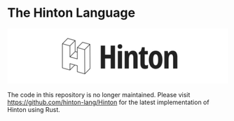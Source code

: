 # The Hinton Language

![Hinton Logo](Assets/Logos/Logo-wide.png)


The code in this repository is no longer maintained. Please visit https://github.com/hinton-lang/Hinton for the latest implementation of Hinton using Rust.

